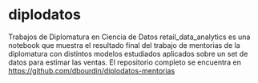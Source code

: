 # diplodatos
Trabajos de Diplomatura en Ciencia de Datos
retail_data_analytics es una notebook que muestra el resultado final del trabajo de mentorias de la diplomatura con distintos modelos estudiados aplicados sobre un set de datos para estimar las ventas. El repositorio completo se encuentra en https://github.com/dbourdin/diplodatos-mentorias

